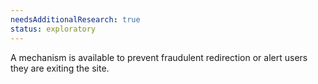 ```yaml
---
needsAdditionalResearch: true
status: exploratory
---
```


A mechanism is available to prevent fraudulent redirection or alert users they are exiting the site.
